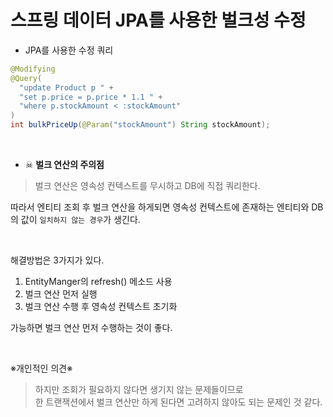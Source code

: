 # 스프링 데이터 JPA를 사용한 벌크성 수정

- JPA를 사용한 수정 쿼리
```java
@Modifying
@Query(
  "update Product p " +
  "set p.price = p.price * 1.1 " + 
  "where p.stockAmount < :stockAmount"
)
int bulkPriceUp(@Param("stockAmount") String stockAmount);
```

<br>

- ☠ **벌크 연산의 주의점**
> 벌크 연산은 영속성 컨텍스트를 무시하고 DB에 직접 쿼리한다.

따라서 엔티티 조회 후 벌크 연산을 하게되면 영속성 컨텍스트에 존재하는 엔티티와 DB의 값이 ```일치하지 않는 경우```가 생긴다.

<br>

해결방법은 3가지가 있다.
1. EntityManger의 refresh() 메소드 사용
2. 벌크 연산 먼저 실행
3. 벌크 연산 수행 후 영속성 컨텍스트 초기화

가능하면 벌크 연산 먼저 수행하는 것이 좋다.

<br>

※개인적인 의견※
> 하지만 조회가 필요하지 않다면 생기지 않는 문제들이므로  
> 한 트랜잭션에서 벌크 연산만 하게 된다면 고려하지 않아도 되는 문제인 것 같다.

